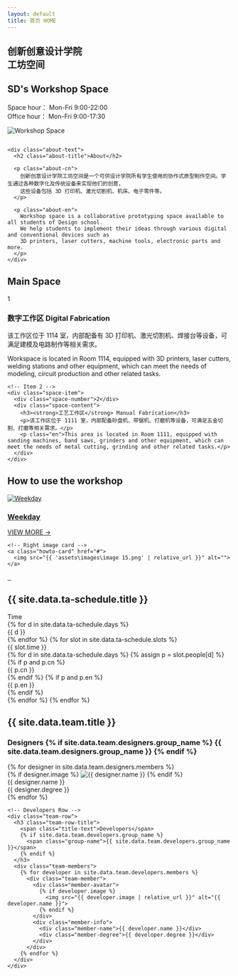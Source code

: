 ```yaml
---
layout: default
title: 首页 HOME
---
```


<section class="hero">
  <div class="hero-text">
    <h1 class="cn-title">
      创新创意设计学院<br/>
      工坊空间
    </h1>
    <h2 class="en-subtitle">SD's Workshop Space</h2>
    <p class="meta">
      Space hour： Mon-Fri 9:00-22:00<br/>
      Office hour： Mon-Fri 9:00-17:30
    </p>
    <div class="status-indicator" id="workshop-status">
      <!-- <span class="status-text" id="status-text">Loading...</span> -->
    </div>
  </div>

  <div class="hero-image">
  <img src="{{ '/assets/images/workshop.png' | relative_url }}"
       alt="Workshop Space" class="hero-photo">


  <img src="{{ '/assets/images/cube1.png' | relative_url }}"
       alt="" class="hero-cube">
</div>

</section>
<!-- About -->
<section class="about-wrap">
  <div class="about-inner">
    <div class="about-spacer" aria-hidden="true"></div>

    <div class="about-text">
      <h2 class="about-title">About</h2>

      <p class="about-cn">
        创新创意设计学院工坊空间是一个可供设计学院所有学生使用的协作式原型制作空间。学生通过各种数字化及传统设备来实现他们的创意，
        这些设备包括 3D 打印机、激光切割机、机床、电子零件等。
      </p>

      <p class="about-en">
        Workshop space is a collaborative prototyping space available to all students of Design school.
        We help students to implement their ideas through various digital and conventional devices such as
        3D printers, laser cutters, machine tools, electronic parts and more.
      </p>
    </div>
  </div>
</section>
<section class="space-section">
  <h2 class="section-title">Main Space</h2>

  <div class="space-row">
    <!-- Item 1 -->
    <div class="space-item">
      <div class="space-number">1</div>
      <div class="space-content">
        <h3><strong>数字工作区</strong> Digital Fabrication</h3>
        <p>该工作区位于 1114 室，内部配备有 3D 打印机、激光切割机、焊接台等设备，可满足建模及电路制作等相关需求。</p>
        <p class="en">Workspace is located in Room 1114, equipped with 3D printers, laser cutters, welding stations and other equipment, which can meet the needs of modeling, circuit production and other related tasks.</p>
      </div>
    </div>

    <!-- Item 2 -->
    <div class="space-item">
      <div class="space-number">2</div>
      <div class="space-content">
        <h3><strong>工艺工作区</strong> Manual Fabrication</h3>
        <p>该工作区位于 1111 室，内部配备砂盘机、带锯机、打磨机等设备，可满足五金切割、打磨等相关需求。</p>
        <p class="en">This area is located in Room 1111, equipped with sanding machines, band saws, grinders and other equipment, which can meet the needs of metal cutting, grinding and other related tasks.</p>
      </div>
    </div>
  </div>
</section>
<section class="howto-section">
  <h2 class="howto-ghost">How to use the workshop</h2>

  <!-- Row 1 -->
  <div class="howto-grid howto-top">
    <!-- Hero card -->
    <a class="howto-card howto-hero" href="#">
      <img src="{{ 'assets/images/Rectangle 12.png' | relative_url }}" alt="Weekday">
      <div class="howto-overlay">
        <h3>Weekday</h3>
        <span class="howto-cta">VIEW MORE <span aria-hidden>→</span></span>
      </div>
    </a>

    <!-- Right image card -->
    <a class="howto-card" href="#">
      <img src="{{ 'assets\images\image 15.png' | relative_url }}" alt="">
    </a>
  </div>

  <!-- Row 2 -->
  <div class="howto-grid howto-bottom">
    <a class="howto-card" href="#">
      <img src="{{ 'assets/images/image 16.png' | relative_url }}" alt="">
    </a>
    <a class="howto-card" href="#">
      <img src="{{ 'assets/images/image 17.png' | relative_url }}" alt="">
    </a>
    <a class="howto-card" href="#">
      <img src="{{ 'assets/images/image 18.png' | relative_url }}" alt="">
    </a>
  </div>
</section>



<section class="ta-section" id="ta-schedule">
  <h2 class="ta-ghost">{{ site.data.ta-schedule.title }}</h2>

  <div class="ta-grid" role="table" aria-label="{{ site.data.ta-schedule.title }}">
    <!-- Header -->
    <div class="ta-cell ta-head time" role="columnheader">Time</div>
    {% for d in site.data.ta-schedule.days %}
      <div class="ta-cell ta-head" role="columnheader">{{ d }}</div>
    {% endfor %}
    <!-- Rows -->
    {% for slot in site.data.ta-schedule.slots %}
      <div class="ta-cell ta-time" role="rowheader">{{ slot.time }}</div>
      {% for d in site.data.ta-schedule.days %}
        {% assign p = slot.people[d] %}
        <div class="ta-cell" data-day="{{ d }}">
          {% if p and p.cn %}
            <div>{{ p.cn }}</div>
          {% endif %}
          {% if p and p.en %}
            <div class="ta-en">{{ p.en }}</div>
          {% endif %}
        </div>
      {% endfor %}
    {% endfor %}
  </div>
</section>

<!-- Team Members Section -->
<section class="team-section" id="team">
  <h2 class="team-ghost">{{ site.data.team.title }}</h2>
  
  <div class="team-container">
    <!-- Designers Row -->
    <div class="team-row">
      <h3 class="team-row-title">
        <span class="title-text">Designers</span>
        {% if site.data.team.designers.group_name %}
          <span class="group-name">{{ site.data.team.designers.group_name }}</span>
        {% endif %}
      </h3>
      <div class="team-members">
        {% for designer in site.data.team.designers.members %}
          <div class="team-member">
            <div class="member-avatar">
              {% if designer.image %}
                <img src="{{ designer.image | relative_url }}" alt="{{ designer.name }}">
              {% endif %}
            </div>
            <div class="member-info">
              <div class="member-name">{{ designer.name }}</div>
              <div class="member-degree">{{ designer.degree }}</div>
            </div>
          </div>
        {% endfor %}
      </div>
    </div>
    
    <!-- Developers Row -->
    <div class="team-row">
      <h3 class="team-row-title">
        <span class="title-text">Developers</span>
        {% if site.data.team.developers.group_name %}
          <span class="group-name">{{ site.data.team.developers.group_name }}</span>
        {% endif %}
      </h3>
      <div class="team-members">
        {% for developer in site.data.team.developers.members %}
          <div class="team-member">
            <div class="member-avatar">
              {% if developer.image %}
                <img src="{{ developer.image | relative_url }}" alt="{{ developer.name }}">
              {% endif %}
            </div>
            <div class="member-info">
              <div class="member-name">{{ developer.name }}</div>
              <div class="member-degree">{{ developer.degree }}</div>
            </div>
          </div>
        {% endfor %}
      </div>
    </div>
  </div>
</section>
